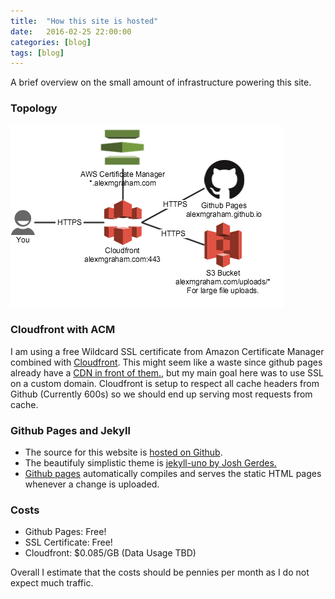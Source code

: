```yaml
---
title:  "How this site is hosted"
date:   2016-02-25 22:00:00
categories: [blog]
tags: [blog]
---
```

A brief overview on the small amount of infrastructure powering this site.

### Topology
![Topology Diagram](/images/alexmgraham_com_topology.png)

### Cloudfront with ACM
I am using a free Wildcard SSL certificate from Amazon Certificate Manager combined with [Cloudfront][cloudfront]. 
This might seem like a waste since github pages already have a [CDN in front of them.][pages_cdn], but my main goal here was to use SSL on a custom domain. 
Cloudfront is setup to respect all cache headers from Github (Currently 600s) so we should end up serving most requests from cache.

### Github Pages and Jekyll
* The source for this website is [hosted on Github][alexmgraham_repo].
* The beautifuly simplistic theme is [jekyll-uno by Josh Gerdes.][jekyll-uno]
* [Github pages][github-pages] automatically compiles and serves the static HTML pages whenever a change is uploaded.


### Costs
* Github Pages: Free!
* SSL Certificate: Free!
* Cloudfront: $0.085/GB (Data Usage TBD)

Overall I estimate that the costs should be pennies per month as I do not expect much traffic.

[cloudfront]:     https://aws.amazon.com/cloudfront/
[pages_cdn]:      https://github.com/blog/1715-faster-more-awesome-github-pages
[alexmgraham_repo]:      https://github.com/alexmgraham/alexmgraham.github.io
[jekyll-uno]: https://github.com/joshgerdes/jekyll-uno
[github-pages]: http://jekyllrb.com/docs/github-pages/